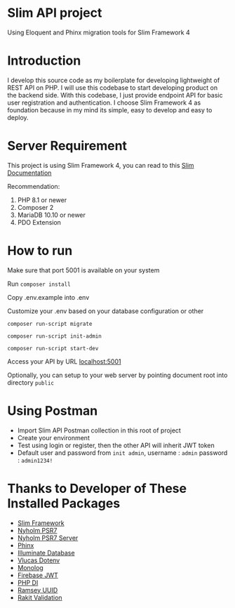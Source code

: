 # Slim API project
Using Eloquent and Phinx migration tools for Slim Framework 4

# Introduction
I develop this source code as my boilerplate for developing lightweight of REST API on PHP. I will use this codebase to start developing product on the backend side. With this codebase, I just provide endpoint API for basic user registration and authentication. I choose Slim Framework 4 as foundation because in my mind its simple, easy to develop and easy to deploy.

# Server Requirement
This project is using Slim Framework 4, you can read to this [Slim Documentation](https://www.slimframework.com/docs/v4/start/installation.html)

Recommendation:
1. PHP 8.1 or newer
2. Composer 2
3. MariaDB 10.10 or newer
4. PDO Extension

# How to run

Make sure that port 5001 is available on your system

Run `composer install`

Copy .env.example into .env

Customize your .env based on your database configuration or other

`composer run-script migrate`

`composer run-script init-admin`

`composer run-script start-dev`

Access your API by URL [localhost:5001](http://localhost:5001)

Optionally, you can setup to your web server by pointing document root into directory `public`

# Using Postman
- Import Slim API Postman collection in this root of project
- Create your environment
- Test using login or register, then the other API will inherit JWT token
- Default user and password from `init admin`, username : `admin` password : `admin1234!`

# Thanks to Developer of These Installed Packages
- [Slim Framework](https://github.com/slimphp/Slim)
- [Nyholm PSR7](https://github.com/Nyholm/psr7)
- [Nyholm PSR7 Server](https://github.com/Nyholm/psr7-server)
- [Phinx](https://github.com/cakephp/phinx)
- [Illuminate Database](https://github.com/illuminate/database)
- [Vlucas Dotenv](https://github.com/vlucas/phpdotenv)
- [Monolog](https://github.com/Seldaek/monolog)
- [Firebase JWT](https://github.com/firebase/php-jwt)
- [PHP DI](https://github.com/PHP-DI/PHP-DI)
- [Ramsey UUID](https://github.com/ramsey/uuid)
- [Rakit Validation](https://github.com/rakit/validation)
